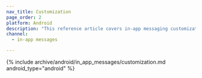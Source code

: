 ```yaml
---
nav_title: Customization
page_order: 2
platform: Android
description: "This reference article covers in-app messaging customization options for your Android application."
channel:
  - in-app messages

---
```


{% include archive/android/in_app_messages/customization.md android_type="android" %}
